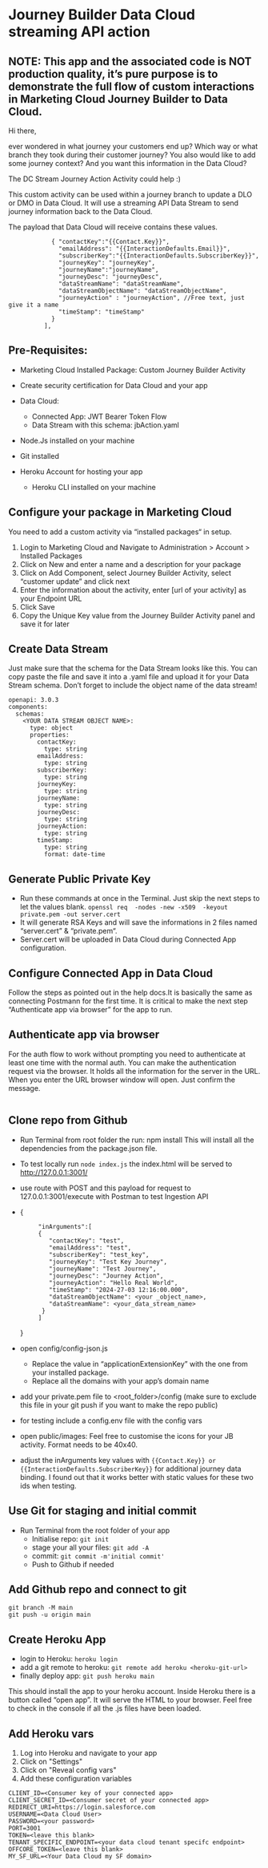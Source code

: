 # Journey Builder Data Cloud streaming API action

## NOTE: This app and the associated code is NOT production quality, it’s pure purpose is to demonstrate the full flow of custom interactions in Marketing Cloud Journey Builder to Data Cloud. 

Hi there, 

ever wondered in what journey your customers end up? Which way or what branch they took during their customer journey? You also would like to add some journey context? And you want this information in the Data Cloud? 

The DC Stream Journey Action Activity could help :) 

This custom activity can be used within a journey branch to update a DLO or DMO in Data Cloud. It will use a streaming API Data Stream to send journey information back to the Data Cloud.

The payload that Data Cloud will receive contains these values.

``` "inArguments": [
            { "contactKey":"{{Contact.Key}}",
              "emailAddress": "{{InteractionDefaults.Email}}",
              "subscriberKey":"{{InteractionDefaults.SubscriberKey}}",   
              "journeyKey": "journeyKey",
              "journeyName":"journeyName",
              "journeyDesc": "journeyDesc",
              "dataStreamName": "dataStreamName",
              "dataStreamObjectName": "dataStreamObjectName",
              "journeyAction" : "journeyAction", //Free text, just give it a name
              "timeStamp": "timeStamp"
            }
          ], 
```
## Pre-Requisites:

* Marketing Cloud Installed Package: Custom Journey Builder Activity
* Create security certification for Data Cloud and your app
* Data Cloud:
    * Connected App: JWT Bearer Token Flow
    * Data Stream with this schema: jbAction.yaml

* Node.Js installed on your machine
* Git installed 
* Heroku Account for hosting your app
    * Heroku CLI installed on your machine

## Configure your package in Marketing Cloud

You need to add a custom activity via “installed packages“ in setup.  

1. Login to Marketing Cloud and Navigate to Administration > Account > Installed Packages
2. Click on New and enter a name and a description for your package
3. Click on Add Component, select Journey Builder Activity, select “customer update” and click next
4. Enter the information about the activity, enter [url of your activity] as your Endpoint URL
5. Click Save
6. Copy the Unique Key value from the Journey Builder Activity panel and save it for later

## Create Data Stream

Just make sure that the schema for the Data Stream looks like this. You can copy paste the file and save it into a .yaml file and upload it for your Data Stream schema. Don’t forget to include the object name of the data stream!

```
openapi: 3.0.3
components:
  schemas:
    <YOUR DATA STREAM OBJECT NAME>:
      type: object
      properties:
        contactKey:
          type: string
        emailAddress:
          type: string
        subscriberKey:
          type: string
        journeyKey:
          type: string
        journeyName:
          type: string
        journeyDesc:
          type: string
        journeyAction:
          type: string
        timeStamp:
          type: string
          format: date-time
```

## Generate Public Private Key

* Run these commands at once in the Terminal. Just skip the next steps to let the values blank.
```openssl req  -nodes -new -x509  -keyout private.pem -out server.cert ```
* It will generate RSA Keys and will save the informations in 2 files named “server.cert” & “private.pem“. 
* Server.cert will be uploaded in Data Cloud during Connected App configuration.

## Configure Connected App in Data Cloud 

Follow the steps as pointed out in the help docs.It is basically the same as connecting Postmann for the first time. It is critical to make the next step “Authenticate app via browser” for the app to run. 

## Authenticate app via browser

For the auth flow to work without prompting you need to authenticate at least one time with the normal auth. You can make the authentication request via the browser. It holds all the information for the server in the URL. When you enter the URL browser window will open. Just confirm the message. 

```https://<YOUR_ORG_URL>/services/oauth2/authorize?response_type=code&client_id=<YOUR_CONSUMER_KEY>&scope=api refresh_token cdp_profile_api cdp_query_api cdp_ingest_api&redirect_uri=https://whatever.de/callback
```

## Clone repo from Github

* Run Terminal from root folder the run: npm install This will install all the dependencies from the package.json file.
* To test locally run ```node index.js```  the index.html will be served to http://127.0.0.1:3001/
* use route with POST and this payload for request to 127.0.0.1:3001/execute with Postman to test Ingestion API 
* {
        
           "inArguments":[
           {
              "contactKey": "test",
              "emailAddress": "test",
              "subscriberKey": "test_key",
              "journeyKey": "Test Key Journey",
              "journeyName": "Test Journey",
              "journeyDesc": "Journey Action",
              "journeyAction": "Hello Real World",
              "timeStamp": "2024-27-03 12:16:00.000",
              "dataStreamObjectName": <your _object_name>,
              "dataStreamName": <your_data_stream_name>
            }
           ]
    }
* open config/config-json.js
    * Replace the value in “applicationExtensionKey” with the one from your installed package.  
    * Replace all the domains with your app’s domain name


* add your private.pem file to <root_folder>/config (make sure to exclude this file in your git push if you want to make the repo public)
* for testing include a config.env file with the config vars
* open public/images: Feel free to customise the icons for your JB activity. Format needs to be 40x40. 
* adjust the inArguments key values with ```{{Contact.Key}} or {{InteractionDefaults.SubscriberKey}}``` for additional journey data binding. I found out that it works better with static values for these two ids when testing.

## Use Git for staging and initial commit

* Run Terminal from the root folder of your app
    * Initialise repo: ```git init```
    * stage your all your files: ```git add -A```
    * commit: ```git commit -m'initial commit'```
    * Push to Github if needed

## Add Github repo and connect to git

```git remote add origin https://github.com/<yourgit>/<your_app>.git
git branch -M main
git push -u origin main
```

## Create Heroku App

* login to Heroku: ```heroku login```
* add a git remote to heroku: ```git remote add heroku <heroku-git-url>```
* finally deploy app: ```git push heroku main```

This should install the app to your heroku account. Inside Heroku there is a button called “open app”. It will serve the HTML to your browser. Feel free to check in the console if all the .js files have been loaded. 


## Add Heroku vars

1. Log into Heroku and navigate to your app
2. Click on "Settings"
3. Click on "Reveal config vars"
4. Add these configuration variables
```
CLIENT_ID=<Consumer key of your connected app>
CLIENT_SECRET_ID=<Consumer secret of your connected app>
REDIRECT_URI=https://login.salesforce.com
USERNAME=<Data Cloud User>
PASSWORD=<your password>
PORT=3001
TOKEN=<leave this blank>
TENANT_SPECIFIC_ENDPOINT=<your data cloud tenant specifc endpoint>
OFFCORE_TOKEN=<leave this blank>
MY_SF_URL=<Your Data Cloud my SF domain>
```